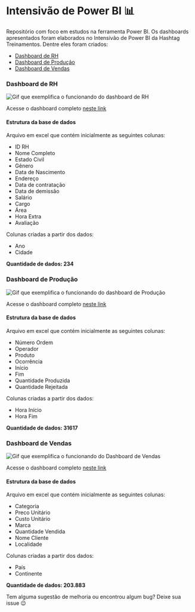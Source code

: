 # Intensivão de Power BI 📊

Repositório com foco em estudos na ferramenta Power BI. Os dashboards apresentados foram elaborados no Intensivão de Power BI da Hashtag Treinamentos. Dentre eles foram criados:
- [Dashboard de RH]()
- [Dashboard de Produção]()
- [Dashboard de Vendas]()

### Dashboard de RH

![Gif que exemplifica o funcionando do dashboard de RH](https://i.imgur.com/YUPUzbN.gif)

Acesse o dashboard completo [neste link](https://app.powerbi.com/view?r=eyJrIjoiNzQ2NGQ3ZWMtZDk1ZC00NDAzLWJkNTMtYmMyZGVmODI4ZjlmIiwidCI6IjI5NjM1NGU5LTk1MmItNDgwNC05NDE0LTA3N2MzZmVjNTg5NSJ9)

#### Estrutura da base de dados

Arquivo em excel que contém inicialmente as seguintes colunas:
- ID RH 
- Nome Completo
- Estado Civil
- Gênero
- Data de Nascimento
- Endereço
- Data de contratação
- Data de demissão
- Salário
- Cargo
- Área
- Hora Extra
- Avaliação

Colunas criadas a partir dos dados:
- Ano
- Cidade

**Quantidade de dados: 234** 

### Dashboard de Produção

![Gif que exemplifica o funcionando do dashboard de Produção](https://i.imgur.com/ma2ezFI.gif)

Acesse o dashboard completo [neste link](https://app.powerbi.com/view?r=eyJrIjoiNGU3NGViNWUtZjM3MS00ODdhLWExMjMtOWY3NTAxZDJkM2QxIiwidCI6IjI5NjM1NGU5LTk1MmItNDgwNC05NDE0LTA3N2MzZmVjNTg5NSJ9&pageName=ReportSection)

#### Estrutura da base de dados

Arquivo em excel que contém inicialmente as seguintes colunas:
- Número Ordem
- Operador
- Produto
- Ocorrência
- Início
- Fim
- Quantidade Produzida
- Quantidade Rejeitada

Colunas criadas a partir dos dados:
- Hora Início
- Hora Fim

**Quantidade de dados: 31617** 


### Dashboard de Vendas

![Gif que exemplifica o funcionando do Dashboard de Vendas](https://i.imgur.com/19mRZpY.gif)

Acesse o dashboard completo [neste link](https://app.powerbi.com/view?r=eyJrIjoiODQyZmQwM2MtMGNkYS00ZDY2LTk1M2YtOTlmOThkY2I4YjIxIiwidCI6IjI5NjM1NGU5LTk1MmItNDgwNC05NDE0LTA3N2MzZmVjNTg5NSJ9)

#### Estrutura da base de dados

Arquivo em excel que contém inicialmente as seguintes colunas:
- Categoria
- Preco Unitário
- Custo Unitário
- Marca
- Quantidade Vendida
- Nome Cliente
- Localidade

Colunas criadas a partir dos dados:
- País
- Continente

**Quantidade de dados: 203.883** 


Tem alguma sugestão de melhoria ou encontrou algum bug? Deixe sua issue 😉